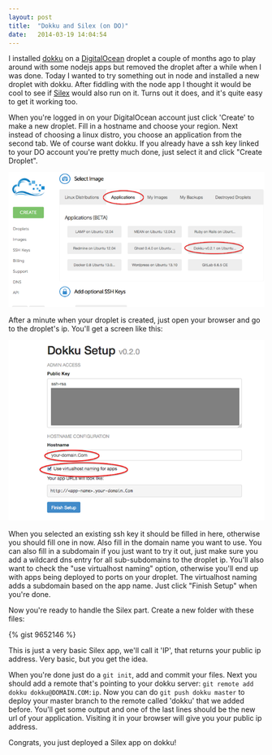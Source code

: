 ```yaml
---
layout: post
title:  "Dokku and Silex (on DO)"
date:   2014-03-19 14:04:54
---
```


I installed [dokku](https://github.com/progrium/dokku) on a [DigitalOcean]( https://www.digitalocean.com/?refcode=98ac45b0412a ) droplet a couple of months ago to play around with some nodejs apps but removed the droplet after a while when I was done. Today I wanted to try something out in node and installed a new droplet with dokku. After fiddling with the node app I thought it would be cool to see if [Silex](http://silex.sensiolabs.org/) would also run on it. Turns out it does, and it's quite easy to get it working too.

When you're logged in on your DigitalOcean account just click 'Create' to make a new droplet. Fill in a hostname and choose your region. Next instead of choosing a linux distro, you choose an application from the second tab. We of course want dokku. If you already have a ssh key linked to your DO account you're pretty much done, just select it and click "Create Droplet".

![Create droplet](/assets/dokku-on-do.png)

After a minute when your droplet is created, just open your browser and go to the droplet's ip. You'll get a screen like this:

![Configure dokku](/assets/dokku-configuration.png)

When you selected an existing ssh key it should be filled in here, otherwise you should fill one in now. Also fill in the domain name you want to use. You can also fill in a subdomain if you just want to try it out, just make sure you add a wildcard dns entry for all sub-subdomains to the droplet ip. You'll also want to check the "use virtualhost naming" option, otherwise you'll end up with apps being deployed to ports on your droplet. The virtualhost naming adds a subdomain based on the app name. Just click "Finish Setup" when you're done.

Now you're ready to handle the Silex part. Create a new folder with these files:

{% gist 9652146 %}

This is just a very basic Silex app, we'll call it 'IP', that returns your public ip address. Very basic, but you get the idea.

When you're done just do a ```git init```, add and commit your files. Next you should add a remote that's pointing to your dokku server: ```git remote add dokku dokku@DOMAIN.COM:ip```. Now you can do ```git push dokku master``` to deploy your master branch to the remote called 'dokku' that we added before. You'll get some output and one of the last lines should be the new url of your application. Visiting it in your browser will give you your public ip address.

Congrats, you just deployed a Silex app on dokku!
